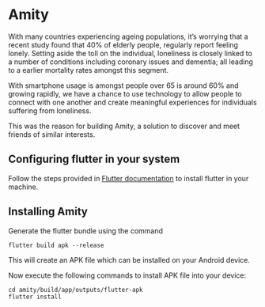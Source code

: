 # Amity

With many countries experiencing ageing populations, it’s worrying that a recent study found that 40% of elderly people, regularly report feeling lonely. Setting aside the toll on the individual, loneliness is closely linked to a number of conditions including coronary issues and dementia; all leading to a earlier mortality rates amongst this segment.

With smartphone usage is amongst people over 65 is around 60% and growing rapidly, we have a chance to use technology to allow people to connect with one another and create meaningful experiences for individuals suffering from loneliness. 

This was the reason for building Amity, a solution to discover and meet friends of similar interests.

## Configuring flutter in your system

Follow the steps provided in [Flutter documentation](https://docs.flutter.dev/get-started/install) to install flutter in your machine.


## Installing Amity

Generate the flutter bundle using the command

`flutter build apk --release`

This will create an APK file which can be installed on your Android device. 

Now execute the following commands to install APK file into your device:

```
cd amity/build/app/outputs/flutter-apk
flutter install
```

